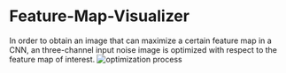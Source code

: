 # Feature-Map-Visualizer
In order to obtain an image that can maximize a certain feature map in a CNN, an three-channel input noise image is optimized with respect to the feature map of interest.
![optimization process](optimization_process.gif)
